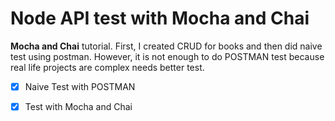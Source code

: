 # Node API test with Mocha and Chai

**Mocha and Chai** tutorial. First, I created CRUD for books and then did naive test using postman. 
However, it is not enough to do POSTMAN test because real life projects are complex needs better test.


* [X] Naive Test with POSTMAN
* [X] Test with Mocha and Chai



